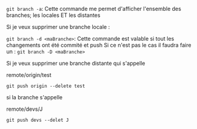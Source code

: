 `git branch -a`: Cette commande me permet d'afficher l'ensemble des branches; les locales ET les distantes

Si je veux supprimer une branche locale :

`git branch -d <maBranche>`: Cette commande est valable si tout les changements ont été commité et push
 Si ce n'est pas le cas il faudra faire un :
 `git branch -D <maBranche>`


 Si je veux supprimer une branche distante qui s'appelle 

  remote/origin/test

`git push origin --delete test`

si la branche s'appelle  

remote/devs/J

`git push devs --delet J`